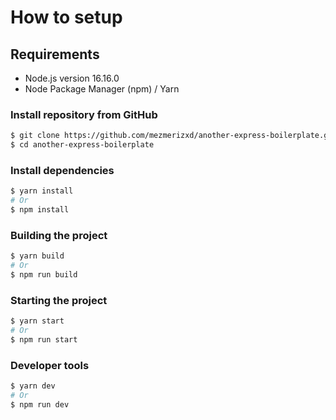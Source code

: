 # How to setup

## Requirements

-   Node.js version 16.16.0
-   Node Package Manager (npm) / Yarn

### Install repository from GitHub

```bash
$ git clone https://github.com/mezmerizxd/another-express-boilerplate.git
$ cd another-express-boilerplate
```

### Install dependencies

```bash
$ yarn install
# Or
$ npm install
```

### Building the project

```bash
$ yarn build
# Or
$ npm run build
```

### Starting the project

```bash
$ yarn start
# Or
$ npm run start
```

### Developer tools

```bash
$ yarn dev
# Or
$ npm run dev
```
